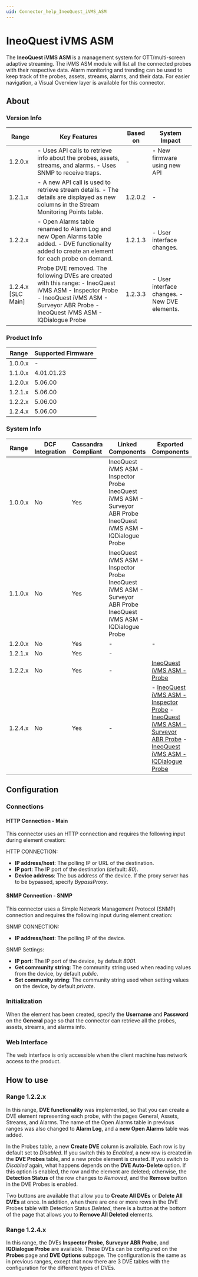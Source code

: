 ```yaml
---
uid: Connector_help_IneoQuest_iVMS_ASM
---
```


# IneoQuest iVMS ASM

The **IneoQuest iVMS ASM** is a management system for OTT/multi-screen adaptive streaming. The iVMS ASM module will list all the connected probes with their respective data. Alarm monitoring and trending can be used to keep track of the probes, assets, streams, alarms, and their data. For easier navigation, a Visual Overview layer is available for this connector.

## About

### Version Info

| **Range**            | **Key Features**                                                                                                                                                                            | **Based on** | **System Impact**                              |
|----------------------|---------------------------------------------------------------------------------------------------------------------------------------------------------------------------------------------|--------------|------------------------------------------------|
| 1.2.0.x              | \- Uses API calls to retrieve info about the probes, assets, streams, and alarms. - Uses SNMP to receive traps.                                                                             | \-           | \- New firmware using new API                  |
| 1.2.1.x              | \- A new API call is used to retrieve stream details. - The details are displayed as new columns in the Stream Monitoring Points table.                                                     | 1.2.0.2      | \-                                             |
| 1.2.2.x              | \- Open Alarms table renamed to Alarm Log and new Open Alarms table added. - DVE functionality added to create an element for each probe on demand.                                         | 1.2.1.3      | \- User interface changes.                     |
| 1.2.4.x \[SLC Main\] | Probe DVE removed. The following DVEs are created with this range: - IneoQuest iVMS ASM - Inspector Probe - IneoQuest iVMS ASM - Surveyor ABR Probe - IneoQuest iVMS ASM - IQDialogue Probe | 1.2.3.3      | \- User interface changes. - New DVE elements. |

### Product Info

| **Range** | **Supported Firmware** |
|-----------|------------------------|
| 1.0.0.x   | \-                     |
| 1.1.0.x   | 4.01.01.23             |
| 1.2.0.x   | 5.06.00                |
| 1.2.1.x   | 5.06.00                |
| 1.2.2.x   | 5.06.00                |
| 1.2.4.x   | 5.06.00                |

### System Info

| **Range** | **DCF Integration** | **Cassandra Compliant** | **Linked Components**                                                                                              | **Exported Components**                                                                                                                                                                                                                                                                                                                           |
|-----------|---------------------|-------------------------|--------------------------------------------------------------------------------------------------------------------|---------------------------------------------------------------------------------------------------------------------------------------------------------------------------------------------------------------------------------------------------------------------------------------------------------------------------------------------------|
| 1.0.0.x   | No                  | Yes                     | IneoQuest iVMS ASM - Inspector Probe IneoQuest iVMS ASM - Surveyor ABR Probe IneoQuest iVMS ASM - IQDialogue Probe |                                                                                                                                                                                                                                                                                                                                                   |
| 1.1.0.x   | No                  | Yes                     | IneoQuest iVMS ASM - Inspector Probe IneoQuest iVMS ASM - Surveyor ABR Probe IneoQuest iVMS ASM - IQDialogue Probe |                                                                                                                                                                                                                                                                                                                                                   |
| 1.2.0.x   | No                  | Yes                     | \-                                                                                                                 | \-                                                                                                                                                                                                                                                                                                                                                |
| 1.2.1.x   | No                  | Yes                     | \-                                                                                                                 |                                                                                                                                                                                                                                                                                                                                                   |
| 1.2.2.x   | No                  | Yes                     | \-                                                                                                                 | [IneoQuest iVMS ASM - Probe](xref:Connector_help_IneoQuest_iVMS_ASM_-_Probe)                                                                                                                                                                                                                                                              |
| 1.2.4.x   | No                  | Yes                     | \-                                                                                                                 | \- [IneoQuest iVMS ASM - Inspector Probe](xref:Connector_help_IneoQuest_iVMS_ASM_-_Inspector_Probe) - [IneoQuest iVMS ASM - Surveyor ABR Probe](xref:Connector_help_IneoQuest_iVMS_ASM_-_Surveyor_ABR_Probe) - [IneoQuest iVMS ASM - IQDialogue Probe](xref:Connector_help_IneoQuest_iVMS_ASM_-_IQDialogue_Probe) |

## Configuration

### Connections

#### HTTP Connection - Main

This connector uses an HTTP connection and requires the following input during element creation:

HTTP CONNECTION:

- **IP address/host**: The polling IP or URL of the destination.
- **IP port**: The IP port of the destination (default: *80*).
- **Device address**: The bus address of the device. If the proxy server has to be bypassed, specify *BypassProxy*.

#### SNMP Connection - SNMP

This connector uses a Simple Network Management Protocol (SNMP) connection and requires the following input during element creation:

SNMP CONNECTION:

- **IP address/host**: The polling IP of the device.

SNMP Settings:

- **IP port**: The IP port of the device, by default *8001*.
- **Get community string**: The community string used when reading values from the device, by default *public*.
- **Set community string**: The community string used when setting values on the device, by default *private*.

### Initialization

When the element has been created, specify the **Username** and **Password** on the **General** page so that the connector can retrieve all the probes, assets, streams, and alarms info.

### Web Interface

The web interface is only accessible when the client machine has network access to the product.

## How to use

### Range 1.2.2.x

In this range, **DVE functionality** was implemented, so that you can create a DVE element representing each probe, with the pages General, Assets, Streams, and Alarms. The name of the Open Alarms table in previous ranges was also changed to **Alarm Log**, and a **new Open Alarms** table was added.

In the Probes table, a new **Create DVE** column is available. Each row is by default set to *Disabled*. If you switch this to *Enabled*, a new row is created in the **DVE Probes** table, and a new probe element is created. If you switch to *Disabled* again, what happens depends on the **DVE Auto-Delete** option. If this option is enabled, the row and the element are deleted; otherwise, the **Detection Status** of the row changes to *Removed,* and the **Remove** button in the DVE Probes is enabled.

Two buttons are available that allow you to **Create All DVEs** or **Delete All DVEs** at once. In addition, when there are one or more rows in the DVE Probes table with Detection Status *Deleted*, there is a button at the bottom of the page that allows you to **Remove All Deleted** elements.

### Range 1.2.4.x

In this range, the DVEs **Inspector Probe**, **Surveyor ABR Probe**, and **IQDialogue Probe** are available. These DVEs can be configured on the **Probes** page and **DVE Options** subpage. The configuration is the same as in previous ranges, except that now there are 3 DVE tables with the configuration for the different types of DVEs.
